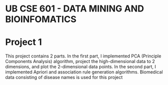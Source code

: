 # UB CSE 601 - DATA MINING AND BIOINFOMATICS

# Project 1

This project contains 2 parts. In the first part, I implemented PCA (Principle Components Analysis) algorithm, project the high-dimensional data to 2 dimensions, and plot the 2-dimensional data points. In the second part, I implemented Apriori and association rule generation algorithms. Biomedical data consisting of disease names is used for this project

